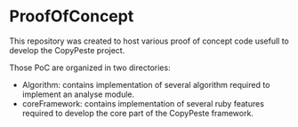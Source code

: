 # ProofOfConcept

This repository was created to host various proof of concept code usefull to develop the CopyPeste project.

Those PoC are organized in two directories:
- Algorithm: contains implementation of several algorithm required to implement an analyse module.
- coreFramework: contains implementation of several ruby features required to develop the core part of the CopyPeste framework.

